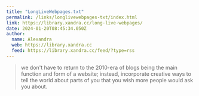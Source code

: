 ```yaml
---
title: "LongLiveWebpages.txt"
permalink: /links/longlivewebpages-txt/index.html
link: https://library.xandra.cc/long-live-webpages/
date: 2024-01-20T08:45:34.050Z
author: 
  name: Alexandra
  web: https://library.xandra.cc
  feed: https://library.xandra.cc/feed/?type=rss
---
```


> we don't have to return to the 2010-era of blogs being the main function and form of a website; instead, incorporate creative ways to tell the world about parts of you that you wish more people would ask you about.
